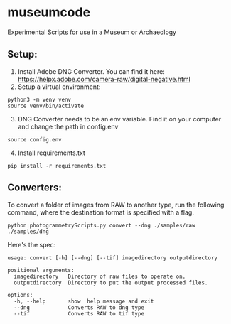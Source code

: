 # museumcode
Experimental  Scripts for use in a Museum or Archaeology
## Setup:
1. Install Adobe DNG Converter. You can find it here: https://helpx.adobe.com/camera-raw/digital-negative.html
2. Setup a virtual environment:
  ```
  python3 -m venv venv
  source venv/bin/activate
  ```
3. DNG Converter needs to be an env variable. Find it on your computer and change the path in config.env
  ```
  source config.env
  ```

4.  Install requirements.txt
  ```
  pip install -r requirements.txt
  ```

## Converters:
To convert a folder of images from RAW to another type, run the following command, where the destination format is specified with a flag.
```
python photogrammetryScripts.py convert --dng ./samples/raw ./samples/dng
```
Here's the spec:
```
usage: convert [-h] [--dng] [--tif] imagedirectory outputdirectory

positional arguments:
  imagedirectory   Directory of raw files to operate on.
  outputdirectory  Directory to put the output processed files.

options:
  -h, --help       show  help message and exit
  --dng            Converts RAW to dng type
  --tif            Converts RAW to tif type
```

